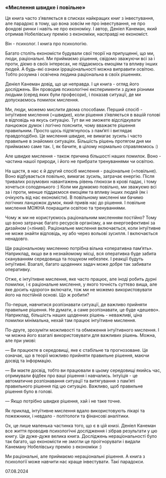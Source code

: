 ### «Мислення швидке і повільне» 

Ця книга часто зʼявляється в списках найкращих книг з інвестування, але парадокс в тому, що вона зовсім не про інвестування, не про фондові ринки і навіть не про економіку. І автор, Деніел Канеман, який отримав Нобелівську премію з економіки, насправді не економіст.

Він - психолог. І книга про психологію.

Багато століть економісти будували свої теорії на припущенні, що ми, люди, раціональні. Ми приймаємо рішення, свідомо зважуючи всі за і проти, діємо в своїх інтересах, не піддаємось емоціям та впливу інших людей. А будь-які ознаки ірраціональності можна виправити освітою. Тобто розумна і освічена людина раціональна в своїх рішеннях.

Деніел Канеман довід, що це неправда. І ця книга - огляд його досліджень. Він проводив психологічні експерименти з дуже різними людьми (серед яких були професори), і показав ситуації, де ми допускаємось помилок мислення.

Ми, люди, можемо мислити двома способами. Перший спосіб - інтуїтивне мислення (=швидке), коли рішення зʼявляється в вашій голові в відповідь на якусь ситуацію. Тут ви не зможете відслідкувати ланцюжок думок і логічно пояснити, чому вважаєте рішення правильним. Просто щось підтягнулось з памʼяті і виглядає правдоподібно. Це мислення швидке, не вимагає зусиль і часто правильне в знайомих ситуаціях. Більшість рішень протягом дня ми приймаємо саме так. І, як бачите, в цілому нормально справляємось :)

Але швидке мислення - також причина більшості наших помилок. Воно - частина нашої природи, і його не прибрати тренуваннями чи освітою.

На щастя, в нас є й другий спосіб мислення - раціональне (=повільне). Воно відбувається повільно, вимагає зусиль, затрачає енергію. Після тривалих розумових навантажень рівень глюкози в крові падає, і тому хочеться солоденького :) Коли ми думаємо повільно, ми зважуємо всі за і проти, менше піддаємося емоціям та впливу інших людей (як і очікують від нас економісти). В повільному мисленні ми бачимо логічних ланцюжок думок, який привів нас до рішення. І повільне мислення МОЖНА покращити освітою та тренуваннями.

Чому ж ми не користуємось раціональним мисленням постійно? Тому що воно затрачає багато ресурсів організму, а ми енергоефективні за дизайном (=ліниві). Раціональне мислення включається, коли інтуїтивне не може знайти відповідь, ну або через вольові зусилля. І включається ненадовго.

Ще раціональному мисленню потрібна вільна «оперативна памʼять». Наприклад, якщо ви в незнайомому місці, вся оперативка буде забита скануванням середовища та пошуком небезпек. І реакції будуть інтуїтивні. Взагалі, багато щоденних задач може добре так забивати оперативку.

Отже, є інтуїтивне мислення, яке часто працює, але іноді робить дурні помилки, і є раціональне мислення, у якого точність суттєво вища, але яке досить «дорого» включати, тож ми не можемо використовувати його на постійній основі. Що ж робити?

По-перше, навчитися розпізнавати ситуації, де важливо прийняти правильне рішення. Не думати, а саме розпізнавати, це буде «дешево». Наприклад, більшість наших щоденних рішень - неважливі, ціна помилки мінімальна, нехай там працює інтуїтивне мислення.

По-друге, зрозуміти можливості та обмеження інтуїтивного мислення. І чи можна його взагалі використовувати для важливих рішень. Можна, але при умові:

— Ви працюєте в середовищі, яке є стабільне та прогнозоване. Це означає, що в теорії можливо прийняти правильне рішення, маючи досвід та інформацію.

— Ви маєте досвід, тобто ви працювали в цьому середовищі якийсь час, отримували фідбек про ваші рішення і навчались. Інтуїція - це автоматичне розпізнавання ситуації та витягування з памʼяті правильного рішення під цю ситуацію. Важливо, щоб правильне рішення було в голові.

— Якщо потрібно швидке рішення, хай і не таке точне.

Як приклад, інтуїтивне мислення вдало використовують лікарі та пожежники, і невдало - політологи та фінансові аналітики.

Ох, це лише маленька частинка того, що є в цій книзі. Деніел Канеман все життя проводив психологічні дослідження і зібрав результати у цю книгу. Це дуже-дуже велика книга. Досліджень нераціональності було так багато, що економісти не змогли це проігнорувати і видали Канеману Нобелівську премію з економіки :)

Ми раціональні, але приймаємо нераціональні рішення. А книга з психології може навчити нас краще інвестувати. Такі парадокси.

07.08.2024
